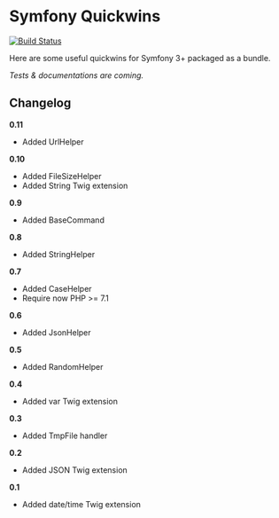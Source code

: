 Symfony Quickwins
=================

[![Build Status](https://travis-ci.org/sylvaindeloux/symfony-quickwins.svg?branch=master)](https://travis-ci.org/sylvaindeloux/symfony-quickwins)

Here are some useful quickwins for Symfony 3+ packaged as a bundle.

*Tests & documentations are coming.*

Changelog
---------

**0.11**

* Added UrlHelper

**0.10**

* Added FileSizeHelper
* Added String Twig extension

**0.9**

* Added BaseCommand

**0.8**

* Added StringHelper

**0.7**

* Added CaseHelper
* Require now PHP >= 7.1

**0.6**

* Added JsonHelper

**0.5**

* Added RandomHelper

**0.4**

* Added var Twig extension

**0.3**

* Added TmpFile handler

**0.2**

* Added JSON Twig extension

**0.1**

* Added date/time Twig extension
